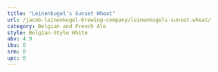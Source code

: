 ```yaml
---
title: "Leinenkugel's Sunset Wheat"
url: /jacob-leinenkugel-brewing-company/leinenkugels-sunset-wheat/
category: Belgian and French Ale
style: Belgian-Style White
abv: 4.9
ibu: 0
srm: 0
upc: 0
---
```


